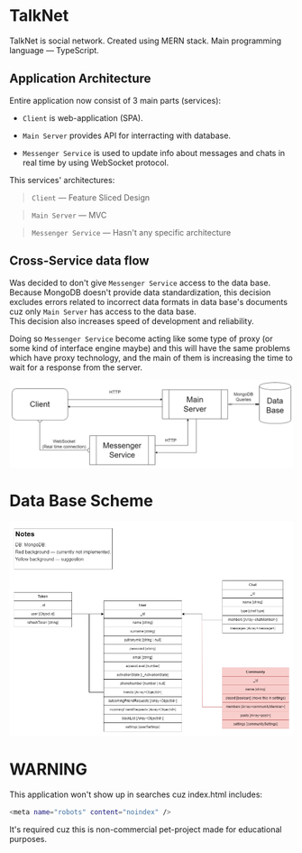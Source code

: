 # TalkNet

TalkNet is social network. Created using MERN stack. Main programming language — TypeScript.

## Application Architecture

Entire application now consist of 3 main parts (services):

-   `Client` is web-application (SPA).

-   `Main Server` provides API for interracting with database.

-   `Messenger Service` is used to update info about messages and chats in real time by using WebSocket protocol.

This services' architectures:

> `Client` — Feature Sliced Design

> `Main Server` — MVC

> `Messenger Service` — Hasn't any specific architecture

## Cross-Service data flow

Was decided to don't give `Messenger Service` access to the data base.<br/>
Because MongoDB doesn't provide data standardization, this decision excludes errors related to incorrect data formats in data base's documents cuz only `Main Server` has access to the data base.<br/>
This decision also increases speed of development and reliability.

Doing so `Messenger Service` become acting like some type of proxy (or some kind of interface engine maybe) and this will have the same problems which have proxy technology, and the main of them is increasing the time to wait for a response from the server.

![Cross-Service data flow scheme](/TalkNet_cross-service_data_flow.png)

# Data Base Scheme

![Data base scheme](/DB_Scheme.png)

# WARNING

This application won't show up in searches cuz index.html includes:

```bash
<meta name="robots" content="noindex" />
```

It's required cuz this is non-commercial pet-project made for educational purposes.
